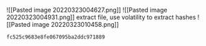 ![[Pasted image 20220323004627.png]]
![[Pasted image 20220323004931.png]]
extract file, use volatility to extract hashes
![[Pasted image 20220323010458.png]]

`fc525c9683e8fe067095ba2ddc971889`